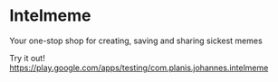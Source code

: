 # Intelmeme
Your one-stop shop for creating, saving and sharing sickest memes

Try it out!
https://play.google.com/apps/testing/com.planis.johannes.intelmeme
